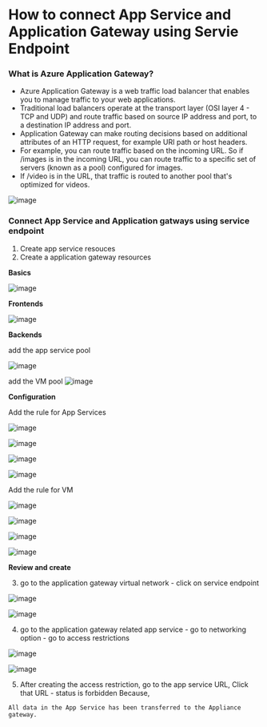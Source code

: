 # How to connect App Service and Application Gateway using Servie Endpoint

### What is Azure Application Gateway?

- Azure Application Gateway is a web traffic load balancer that enables you to manage traffic to your web applications. 
- Traditional load balancers operate at the transport layer (OSI layer 4 - TCP and UDP) and route traffic based on source IP address and port, to a destination IP address and port.
- Application Gateway can make routing decisions based on additional attributes of an HTTP request, for example URI path or host headers. 
- For example, you can route traffic based on the incoming URL. So if /images is in the incoming URL, you can route traffic to a specific set of servers 
  (known as a pool) configured for images. 
- If /video is in the URL, that traffic is routed to another pool that's optimized for videos.

![image](https://user-images.githubusercontent.com/91359308/175523146-c33d84d2-01ee-463a-95d6-4b99169051de.png)


### Connect App Service and Application gatways using service endpoint

1. Create app service resouces
2. Create a application gateway resources

**Basics**

![image](https://user-images.githubusercontent.com/91359308/175524052-0ff6cd36-9b43-447f-ad2a-f667a70ae9dd.png)

**Frontends**

![image](https://user-images.githubusercontent.com/91359308/175524628-f864af4e-1852-47c2-804a-c9ca996f080d.png)

**Backends**

add the app service pool

![image](https://user-images.githubusercontent.com/91359308/175525095-0605f4fb-75e8-4e1d-915f-f36a3395d93b.png)

add the VM pool
![image](https://user-images.githubusercontent.com/91359308/175525460-27a8d4d9-b062-4171-b239-0f66d61a3899.png)

**Configuration**

Add the rule for App Services

![image](https://user-images.githubusercontent.com/91359308/175526259-ffa0867c-3799-4476-a5f8-6ba9b3141559.png)

![image](https://user-images.githubusercontent.com/91359308/175526903-9c70fb01-9160-482b-92e9-064ff0177cc9.png)

![image](https://user-images.githubusercontent.com/91359308/175527291-d0cbd152-f0b9-4f12-9fb4-7e0df4bf607e.png)

![image](https://user-images.githubusercontent.com/91359308/175527503-f5df3ded-aeb2-4e90-9e55-ab0bbc92d3e7.png)

Add the rule for VM

![image](https://user-images.githubusercontent.com/91359308/175527887-597ec68a-4148-4c80-953c-587d3d0ee973.png)

![image](https://user-images.githubusercontent.com/91359308/175528068-b143e437-fb31-439c-be91-bd691776db4a.png)

![image](https://user-images.githubusercontent.com/91359308/175528205-580a141f-20d7-4596-900c-d1ff61a4f78a.png)

![image](https://user-images.githubusercontent.com/91359308/175528323-aa6c4df5-b11a-4345-ab2e-e2c1ac64d2b2.png)

**Review and create**

3. go to the application gateway virtual network - click on service endpoint 

![image](https://user-images.githubusercontent.com/91359308/175529341-98e6e8a6-74d6-427d-9238-bc6bf4fc0db0.png)

![image](https://user-images.githubusercontent.com/91359308/175529550-8d53c5e6-c77e-411c-bc8f-f807c7aa7dce.png)

4. go to the application gateway related app service - go to networking option - go to access restrictions 

![image](https://user-images.githubusercontent.com/91359308/175536300-54c0de59-fd37-48c4-8942-e8982242f052.png)

![image](https://user-images.githubusercontent.com/91359308/175536448-eaf81d6f-4348-4843-9b9e-f526882dc267.png)

5. After creating the access restriction, go to the app service URL, Click that URL - status is forbidden
Because, 
```
All data in the App Service has been transferred to the Appliance gateway.
```












